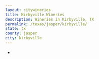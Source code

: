 ```yaml
---
layout: citywineries
title: Kirbyville Wineries
description: Wineries in Kirbyville, TX
permalink: /texas/jasper/kirbyville/
state: tx
county: jasper
city: kirbyville
---
```

-

